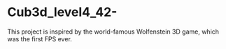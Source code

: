 # Cub3d_level4_42-
This project is inspired by the world-famous Wolfenstein 3D game, which was the first FPS ever.
